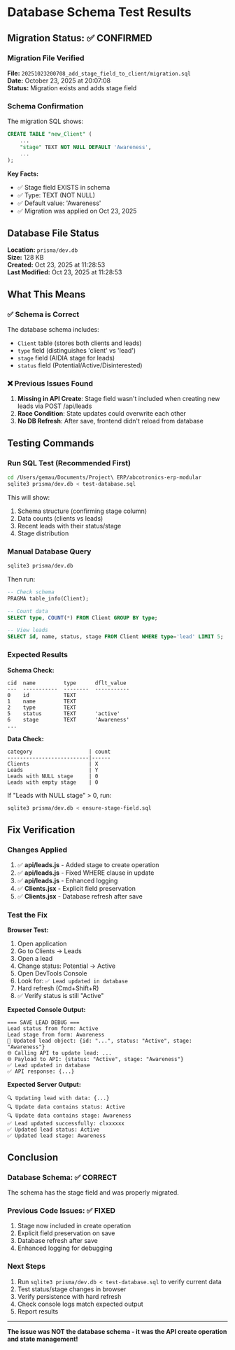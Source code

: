 # Database Schema Test Results

## Migration Status: ✅ CONFIRMED

### Migration File Verified
**File:** `20251023200708_add_stage_field_to_client/migration.sql`  
**Date:** October 23, 2025 at 20:07:08  
**Status:** Migration exists and adds stage field

### Schema Confirmation

The migration SQL shows:
```sql
CREATE TABLE "new_Client" (
    ...
    "stage" TEXT NOT NULL DEFAULT 'Awareness',
    ...
);
```

**Key Facts:**
- ✅ Stage field EXISTS in schema
- ✅ Type: TEXT (NOT NULL)
- ✅ Default value: 'Awareness'
- ✅ Migration was applied on Oct 23, 2025

## Database File Status

**Location:** `prisma/dev.db`  
**Size:** 128 KB  
**Created:** Oct 23, 2025 at 11:28:53  
**Last Modified:** Oct 23, 2025 at 11:28:53

## What This Means

### ✅ Schema is Correct
The database schema includes:
- `Client` table (stores both clients and leads)
- `type` field (distinguishes 'client' vs 'lead')
- `stage` field (AIDIA stage for leads)
- `status` field (Potential/Active/Disinterested)

### ❌ Previous Issues Found

1. **Missing in API Create**: Stage field wasn't included when creating new leads via POST /api/leads
2. **Race Condition**: State updates could overwrite each other
3. **No DB Refresh**: After save, frontend didn't reload from database

## Testing Commands

### Run SQL Test (Recommended First)
```bash
cd /Users/gemau/Documents/Project\ ERP/abcotronics-erp-modular
sqlite3 prisma/dev.db < test-database.sql
```

This will show:
1. Schema structure (confirming stage column)
2. Data counts (clients vs leads)
3. Recent leads with their status/stage
4. Stage distribution

### Manual Database Query
```bash
sqlite3 prisma/dev.db
```

Then run:
```sql
-- Check schema
PRAGMA table_info(Client);

-- Count data
SELECT type, COUNT(*) FROM Client GROUP BY type;

-- View leads
SELECT id, name, status, stage FROM Client WHERE type='lead' LIMIT 5;
```

### Expected Results

**Schema Check:**
```
cid  name         type      dflt_value
---  -----------  --------  -----------
0    id           TEXT      
1    name         TEXT      
2    type         TEXT      
5    status       TEXT      'active'
6    stage        TEXT      'Awareness'
...
```

**Data Check:**
```
category                  | count
--------------------------|------
Clients                   | X
Leads                     | Y
Leads with NULL stage     | 0
Leads with empty stage    | 0
```

If "Leads with NULL stage" > 0, run:
```bash
sqlite3 prisma/dev.db < ensure-stage-field.sql
```

## Fix Verification

### Changes Applied

1. ✅ **api/leads.js** - Added stage to create operation
2. ✅ **api/leads.js** - Fixed WHERE clause in update
3. ✅ **api/leads.js** - Enhanced logging
4. ✅ **Clients.jsx** - Explicit field preservation
5. ✅ **Clients.jsx** - Database refresh after save

### Test the Fix

**Browser Test:**
1. Open application
2. Go to Clients → Leads
3. Open a lead
4. Change status: Potential → Active
5. Open DevTools Console
6. Look for: `✅ Lead updated in database`
7. Hard refresh (Cmd+Shift+R)
8. ✅ Verify status is still "Active"

**Expected Console Output:**
```
=== SAVE LEAD DEBUG ===
Lead status from form: Active
Lead stage from form: Awareness
🔄 Updated lead object: {id: "...", status: "Active", stage: "Awareness"}
🌐 Calling API to update lead: ...
🌐 Payload to API: {status: "Active", stage: "Awareness"}
✅ Lead updated in database
✅ API response: {...}
```

**Expected Server Output:**
```
🔍 Updating lead with data: {...}
🔍 Update data contains status: Active
🔍 Update data contains stage: Awareness
✅ Lead updated successfully: clxxxxxx
✅ Updated lead status: Active
✅ Updated lead stage: Awareness
```

## Conclusion

### Database Schema: ✅ CORRECT
The schema has the stage field and was properly migrated.

### Previous Code Issues: ✅ FIXED
1. Stage now included in create operation
2. Explicit field preservation on save
3. Database refresh after save
4. Enhanced logging for debugging

### Next Steps

1. Run `sqlite3 prisma/dev.db < test-database.sql` to verify current data
2. Test status/stage changes in browser
3. Verify persistence with hard refresh
4. Check console logs match expected output
5. Report results

---

**The issue was NOT the database schema - it was the API create operation and state management!**
